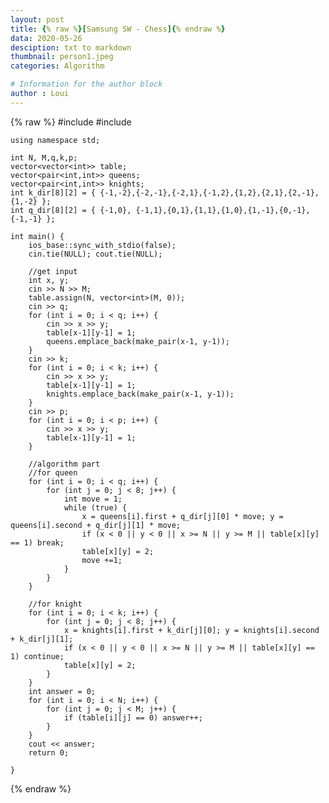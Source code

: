 ```yaml
---
layout: post
title: {% raw %}[Samsung SW - Chess]{% endraw %}
data: 2020-05-26
desciption: txt to markdown
thumbnail: person1.jpeg
categories: Algorithm

# Information for the author block
author : Loui
---
```


{% raw %}
	﻿#include<iostream>
	#include<vector>
	
	using namespace std;
	
	int N, M,q,k,p;
	vector<vector<int>> table;
	vector<pair<int,int>> queens;
	vector<pair<int,int>> knights;
	int k_dir[8][2] = { {-1,-2},{-2,-1},{-2,1},{-1,2},{1,2},{2,1},{2,-1},{1,-2} };
	int q_dir[8][2] = { {-1,0}, {-1,1},{0,1},{1,1},{1,0},{1,-1},{0,-1},{-1,-1} };
	
	int main() {
		ios_base::sync_with_stdio(false);
		cin.tie(NULL); cout.tie(NULL);
	
		//get input
		int x, y;
		cin >> N >> M;
		table.assign(N, vector<int>(M, 0));
		cin >> q;
		for (int i = 0; i < q; i++) {
			cin >> x >> y;
			table[x-1][y-1] = 1;
			queens.emplace_back(make_pair(x-1, y-1));
		}
		cin >> k;
		for (int i = 0; i < k; i++) {
			cin >> x >> y;
			table[x-1][y-1] = 1;
			knights.emplace_back(make_pair(x-1, y-1));
		}
		cin >> p;
		for (int i = 0; i < p; i++) {
			cin >> x >> y;
			table[x-1][y-1] = 1;
		}
	
		//algorithm part
		//for queen
		for (int i = 0; i < q; i++) {
			for (int j = 0; j < 8; j++) {
				int move = 1;
				while (true) {
					x = queens[i].first + q_dir[j][0] * move; y = queens[i].second + q_dir[j][1] * move;
					if (x < 0 || y < 0 || x >= N || y >= M || table[x][y] == 1) break;
					table[x][y] = 2;
					move +=1;
				}
			}
		}
	
		//for knight
		for (int i = 0; i < k; i++) {
			for (int j = 0; j < 8; j++) {
				x = knights[i].first + k_dir[j][0]; y = knights[i].second + k_dir[j][1];
				if (x < 0 || y < 0 || x >= N || y >= M || table[x][y] == 1) continue;
				table[x][y] = 2;
			}
		}
		int answer = 0;
		for (int i = 0; i < N; i++) {
			for (int j = 0; j < M; j++) {
				if (table[i][j] == 0) answer++;
			}
		}
		cout << answer;
		return 0;
	
	}
{% endraw %}

